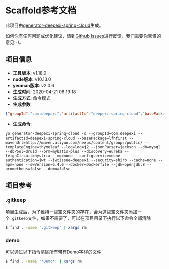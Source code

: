 # Scaffold参考文档

此项目由[generator-deepexi-spring-cloud](https://github.com/deepexi/generator-deepexi-spring-cloud)生成。

如何你有任何问题或优化建议，请到[Github Issues](https://github.com/deepexi/generator-deepexi-spring-cloud/issues)进行反馈，我们需要你宝贵的意见:-)。

## 项目信息

- **工具版本**: v1.18.0
- **node版本**: v10.13.0
- **yeoman版本**: v2.0.6
- **生成时间**: 2020-04-21 06:19:18
- **生成方式**: 命令模式
- **生成参数**: 
```json
{"groupId":"com.deepexi","artifactId":"deepexi-spring-cloud","basePackage":"lfhfirst","mavenUrl":"http://maven.aliyun.com/nexus/content/groups/public/","templateEngine":"thymeleaf","log":"log4j2","jsonParser":"jackson","db":"mysql","dbPool":"druid","orm":"mybatis-plus","discovery":"eureka","feignCircuit":"hystrix","mq":"none","configservice":"none","authentication":"jwt","jwtIssue":"deepexi","security":"shiro","cache":"none","apm":"none","swVersion":"6.4.0","docker":"Dockerfile","jdk":"openjdk:8","prometheus":false,"demo":false,"mode":"command","cli":"yo generator-deepexi-spring-cloud -c --groupId=com.deepexi --artifactId=deepexi-spring-cloud --basePackage=lfhfirst --mavenUrl=http://maven.aliyun.com/nexus/content/groups/public/ --templateEngine=thymeleaf --log=log4j2 --jsonParser=jackson --db=mysql --dbPool=druid --orm=mybatis-plus --discovery=eureka --feignCircuit=hystrix --mq=none --configservice=none --authentication=jwt --jwtIssue=deepexi --security=shiro --cache=none --apm=none --swVersion=6.4.0 --docker=Dockerfile --jdk=openjdk:8 --prometheus=false --demo=false","version":"1.18.0","basePath":"lfhfirst","conditions":{"mybatis-plus":true,"eureka":true,"jackson":true,"jwt":true,"shiro":true,"thymeleaf":true,"Dockerfile":true,"log4j2":true},"openfeign":true}
```
- **生成命令**: 
```text
yo generator-deepexi-spring-cloud -c --groupId=com.deepexi --artifactId=deepexi-spring-cloud --basePackage=lfhfirst --mavenUrl=http://maven.aliyun.com/nexus/content/groups/public/ --templateEngine=thymeleaf --log=log4j2 --jsonParser=jackson --db=mysql --dbPool=druid --orm=mybatis-plus --discovery=eureka --feignCircuit=hystrix --mq=none --configservice=none --authentication=jwt --jwtIssue=deepexi --security=shiro --cache=none --apm=none --swVersion=6.4.0 --docker=Dockerfile --jdk=openjdk:8 --prometheus=false --demo=false
```

## 项目参考

### .gitkeep

项目生成后，为了维持一些空文件夹的存在，会为这些空文件夹添加一个`.gitkeep`文件，如果不需要了，可以在项目目录下执行以下命令全部清除

```bash
$ find . -name '.gitkeep' | xargs rm
```

### demo

可以通过以下指令清除所有带有Demo字样的文件

```bash
$ find . -name '*Demo*' | xargs rm
```
